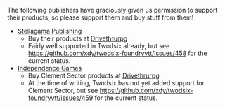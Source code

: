 The following publishers have graciously given us permission to support their products, so please support them and buy stuff from them!

* [Stellagama Publishing](https://www.stellagamapublishing.com/)
    * Buy their products at [Drivethrurpg](https://www.drivethrurpg.com/browse/pub/9571/Stellagama-Publishing)
    * Fairly well supported in Twodsix already, but see https://github.com/xdy/twodsix-foundryvtt/issues/458 for the current status.
* [Independence Games](https://independencerpgs.com/)
    * Buy Clement Sector products at [Drivethrurpg](https://www.drivethrurpg.com/browse/pub/3565/Independence-Games/subcategory/6213_31067/Clement-Sector)
    * At the time of writing, Twodsix has not yet added support for Clement Sector, but see https://github.com/xdy/twodsix-foundryvtt/issues/459 for the current status.
